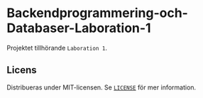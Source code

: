 # Backendprogrammering-och-Databaser-Laboration-1

Projektet tillhörande `Laboration 1`.

## Licens

Distribueras under MIT-licensen. Se [`LICENSE`](LICENSE) för mer information.

